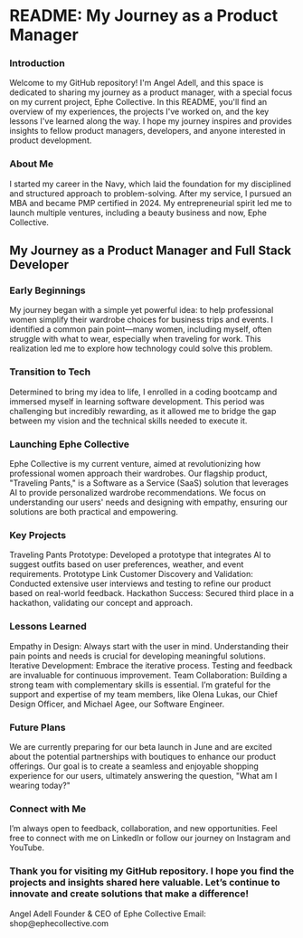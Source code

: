 
<h1>README: My Journey as a Product Manager</h1>

<h3>Introduction</h3>
<p>Welcome to my GitHub repository! I'm Angel Adell, and this space is dedicated to sharing my journey as a product manager, with a special focus on my current project, Ephe Collective. In this README, you'll find an overview of my experiences, the projects I've worked on, and the key lessons I've learned along the way. I hope my journey inspires and provides insights to fellow product managers, developers, and anyone interested in product development.</p>

<h3>About Me</h3>
<p>I started my career in the Navy, which laid the foundation for my disciplined and structured approach to problem-solving. After my service, I pursued an MBA and became PMP certified in 2024. My entrepreneurial spirit led me to launch multiple ventures, including a beauty business and now, Ephe Collective.</p>

<h2>My Journey as a Product Manager and Full Stack Developer</h2>

<h3>Early Beginnings</h3>
<p>My journey began with a simple yet powerful idea: to help professional women simplify their wardrobe choices for business trips and events. I identified a common pain point—many women, including myself, often struggle with what to wear, especially when traveling for work. This realization led me to explore how technology could solve this problem.</p>

<h3>Transition to Tech</h3>
<p>Determined to bring my idea to life, I enrolled in a coding bootcamp and immersed myself in learning software development. This period was challenging but incredibly rewarding, as it allowed me to bridge the gap between my vision and the technical skills needed to execute it.</p>

<h3>Launching Ephe Collective</h3>
<p>Ephe Collective is my current venture, aimed at revolutionizing how professional women approach their wardrobes. Our flagship product, "Traveling Pants," is a Software as a Service (SaaS) solution that leverages AI to provide personalized wardrobe recommendations. We focus on understanding our users' needs and designing with empathy, ensuring our solutions are both practical and empowering.</p>

<h3>Key Projects</h3>
<p>Traveling Pants Prototype: Developed a prototype that integrates AI to suggest outfits based on user preferences, weather, and event requirements. Prototype Link
Customer Discovery and Validation: Conducted extensive user interviews and testing to refine our product based on real-world feedback.
Hackathon Success: Secured third place in a hackathon, validating our concept and approach.</p>

<h3>Lessons Learned</h3>
<p>Empathy in Design: Always start with the user in mind. Understanding their pain points and needs is crucial for developing meaningful solutions.
Iterative Development: Embrace the iterative process. Testing and feedback are invaluable for continuous improvement.
Team Collaboration: Building a strong team with complementary skills is essential. I’m grateful for the support and expertise of my team members, like Olena Lukas, our Chief Design Officer, and Michael Agee, our Software Engineer.</p>

<h3>Future Plans</h3>
<p>We are currently preparing for our beta launch in June and are excited about the potential partnerships with boutiques to enhance our product offerings. Our goal is to create a seamless and enjoyable shopping experience for our users, ultimately answering the question, "What am I wearing today?"</p>

<h3>Connect with Me</h3>
<p>I’m always open to feedback, collaboration, and new opportunities. Feel free to connect with me on LinkedIn or follow our journey on Instagram and YouTube.</p>

<h3>Thank you for visiting my GitHub repository. I hope you find the projects and insights shared here valuable. Let’s continue to innovate and create solutions that make a difference!</h3>

<p>Angel Adell
Founder & CEO of Ephe Collective
Email: shop@ephecollective.com</p>

